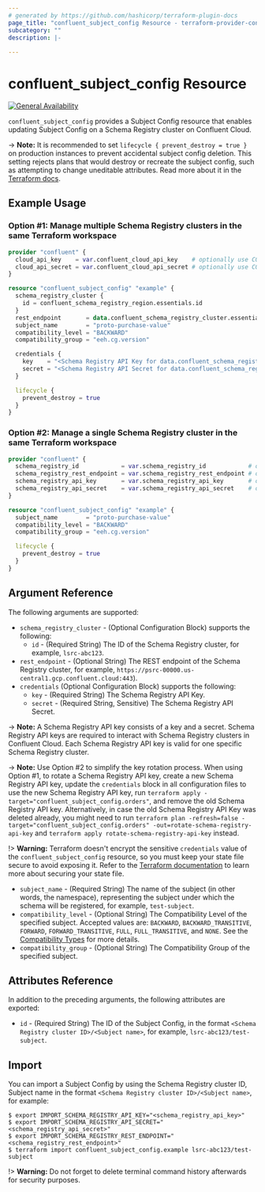 ```yaml
---
# generated by https://github.com/hashicorp/terraform-plugin-docs
page_title: "confluent_subject_config Resource - terraform-provider-confluent"
subcategory: ""
description: |-
  
---
```


# confluent_subject_config Resource

[![General Availability](https://img.shields.io/badge/Lifecycle%20Stage-General%20Availability-%2345c6e8)](https://docs.confluent.io/cloud/current/api.html#section/Versioning/API-Lifecycle-Policy)

`confluent_subject_config` provides a Subject Config resource that enables updating Subject Config on a Schema Registry cluster on Confluent Cloud.

-> **Note:** It is recommended to set `lifecycle { prevent_destroy = true }` on production instances to prevent accidental subject config deletion. This setting rejects plans that would destroy or recreate the subject config, such as attempting to change uneditable attributes. Read more about it in the [Terraform docs](https://www.terraform.io/language/meta-arguments/lifecycle#prevent_destroy).

## Example Usage

### Option #1: Manage multiple Schema Registry clusters in the same Terraform workspace

```terraform
provider "confluent" {
  cloud_api_key    = var.confluent_cloud_api_key    # optionally use CONFLUENT_CLOUD_API_KEY env var
  cloud_api_secret = var.confluent_cloud_api_secret # optionally use CONFLUENT_CLOUD_API_SECRET env var
}

resource "confluent_subject_config" "example" {
  schema_registry_cluster {
    id = confluent_schema_registry_region.essentials.id
  }
  rest_endpoint       = data.confluent_schema_registry_cluster.essentials.rest_endpoint
  subject_name        = "proto-purchase-value"
  compatibility_level = "BACKWARD"
  compatibility_group = "eeh.cg.version"

  credentials {
    key    = "<Schema Registry API Key for data.confluent_schema_registry_cluster.essentials>"
    secret = "<Schema Registry API Secret for data.confluent_schema_registry_cluster.essentials>"
  }

  lifecycle {
    prevent_destroy = true
  }
}
```

### Option #2: Manage a single Schema Registry cluster in the same Terraform workspace

```terraform
provider "confluent" {
  schema_registry_id            = var.schema_registry_id            # optionally use SCHEMA_REGISTRY_ID env var
  schema_registry_rest_endpoint = var.schema_registry_rest_endpoint # optionally use SCHEMA_REGISTRY_REST_ENDPOINT env var
  schema_registry_api_key       = var.schema_registry_api_key       # optionally use SCHEMA_REGISTRY_API_KEY env var
  schema_registry_api_secret    = var.schema_registry_api_secret    # optionally use SCHEMA_REGISTRY_API_SECRET env var
}

resource "confluent_subject_config" "example" {
  subject_name        = "proto-purchase-value"
  compatibility_level = "BACKWARD"
  compatibility_group = "eeh.cg.version"

  lifecycle {
    prevent_destroy = true
  }
}
```

<!-- schema generated by tfplugindocs -->
## Argument Reference

The following arguments are supported:

- `schema_registry_cluster` - (Optional Configuration Block) supports the following:
    - `id` - (Required String) The ID of the Schema Registry cluster, for example, `lsrc-abc123`.
- `rest_endpoint` - (Optional String) The REST endpoint of the Schema Registry cluster, for example, `https://psrc-00000.us-central1.gcp.confluent.cloud:443`).
- `credentials` (Optional Configuration Block) supports the following:
    - `key` - (Required String) The Schema Registry API Key.
    - `secret` - (Required String, Sensitive) The Schema Registry API Secret.

-> **Note:** A Schema Registry API key consists of a key and a secret. Schema Registry API keys are required to interact with Schema Registry clusters in Confluent Cloud. Each Schema Registry API key is valid for one specific Schema Registry cluster.

-> **Note:** Use Option #2 to simplify the key rotation process. When using Option #1, to rotate a Schema Registry API key, create a new Schema Registry API key, update the `credentials` block in all configuration files to use the new Schema Registry API key, run `terraform apply -target="confluent_subject_config.orders"`, and remove the old Schema Registry API key. Alternatively, in case the old Schema Registry API Key was deleted already, you might need to run `terraform plan -refresh=false -target="confluent_subject_config.orders" -out=rotate-schema-registry-api-key` and `terraform apply rotate-schema-registry-api-key` instead.

!> **Warning:** Terraform doesn't encrypt the sensitive `credentials` value of the `confluent_subject_config` resource, so you must keep your state file secure to avoid exposing it. Refer to the [Terraform documentation](https://www.terraform.io/docs/language/state/sensitive-data.html) to learn more about securing your state file.

- `subject_name` - (Required String) The name of the subject (in other words, the namespace), representing the subject under which the schema will be registered, for example, `test-subject`.
- `compatibility_level` - (Optional String) The Compatibility Level of the specified subject. Accepted values are: `BACKWARD`, `BACKWARD_TRANSITIVE`, `FORWARD`, `FORWARD_TRANSITIVE`, `FULL`, `FULL_TRANSITIVE`, and `NONE`. See the [Compatibility Types](https://docs.confluent.io/platform/current/schema-registry/avro.html#compatibility-types) for more details.
- `compatibility_group` - (Optional String) The Compatibility Group of the specified subject.

## Attributes Reference

In addition to the preceding arguments, the following attributes are exported:

- `id` - (Required String) The ID of the Subject Config, in the format `<Schema Registry cluster ID>/<Subject name>`, for example, `lsrc-abc123/test-subject`.

## Import

You can import a Subject Config by using the Schema Registry cluster ID, Subject name in the format `<Schema Registry cluster ID>/<Subject name>`, for example:

```shell
$ export IMPORT_SCHEMA_REGISTRY_API_KEY="<schema_registry_api_key>"
$ export IMPORT_SCHEMA_REGISTRY_API_SECRET="<schema_registry_api_secret>"
$ export IMPORT_SCHEMA_REGISTRY_REST_ENDPOINT="<schema_registry_rest_endpoint>"
$ terraform import confluent_subject_config.example lsrc-abc123/test-subject
```

!> **Warning:** Do not forget to delete terminal command history afterwards for security purposes.
